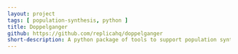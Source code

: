 ```yaml
---
layout: project
tags: [ population-synthesis, python ]
title: Doppelganger
github: https://github.com/replicahq/doppelganger
short-description: A python package of tools to support population synthesizers.
---
```

